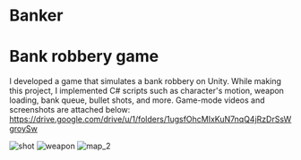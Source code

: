 # Banker
# Bank robbery game
I developed a game that simulates a bank robbery on Unity.
While making this project, I implemented C# scripts such as character's motion, weapon loading, bank queue, bullet shots, and more. Game-mode videos and screenshots are attached below:
https://drive.google.com/drive/u/1/folders/1ugsfOhcMIxKuN7nqQ4jRzDrSsWgroySw

![shot](https://github.com/edent11/Banker/assets/100879888/b84c5626-ace8-4cc0-91c9-e1642dc0a661)
![weapon](https://github.com/edent11/Banker/assets/100879888/3e900863-d1b9-4373-82eb-921121138708)
![map_2](https://github.com/edent11/Banker/assets/100879888/cbd9ecad-72cd-46de-b76e-6951453b0705)
